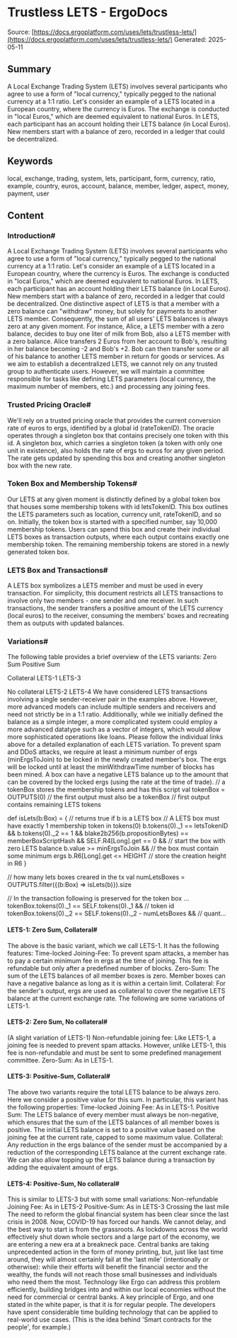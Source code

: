 # Trustless LETS - ErgoDocs
Source: [https://docs.ergoplatform.com/uses/lets/trustless-lets/](https://docs.ergoplatform.com/uses/lets/trustless-lets/)
Generated: 2025-05-11

## Summary
A Local Exchange Trading System (LETS) involves several participants who agree to use a form of "local currency," typically pegged to the national currency at a 1:1 ratio. Let's consider an example of a LETS located in a European country, where the currency is Euros. The exchange is conducted in "local Euros," which are deemed equivalent to national Euros. In LETS, each participant has an account holding their LETS balance (in Local Euros). New members start with a balance of zero, recorded in a ledger that could be decentralized.

## Keywords
local, exchange, trading, system, lets, participant, form, currency, ratio, example, country, euros, account, balance, member, ledger, aspect, money, payment, user

## Content
### Introduction#
A Local Exchange Trading System (LETS) involves several participants who agree to use a form of "local currency," typically pegged to the national currency at a 1:1 ratio. Let's consider an example of a LETS located in a European country, where the currency is Euros. The exchange is conducted in "local Euros," which are deemed equivalent to national Euros.
In LETS, each participant has an account holding their LETS balance (in Local Euros). New members start with a balance of zero, recorded in a ledger that could be decentralized. One distinctive aspect of LETS is that a member with a zero balance can "withdraw" money, but solely for payments to another LETS member. Consequently, the sum of all users' LETS balances is always zero at any given moment.
For instance, Alice, a LETS member with a zero balance, decides to buy one liter of milk from Bob, also a LETS member with a zero balance. Alice transfers 2 Euros from her account to Bob's, resulting in her balance becoming -2 and Bob's +2. Bob can then transfer some or all of his balance to another LETS member in return for goods or services.
As we aim to establish a decentralized LETS, we cannot rely on any trusted group to authenticate users. However, we will maintain a committee responsible for tasks like defining LETS parameters (local currency, the maximum number of members, etc.) and processing any joining fees.

### Trusted Pricing Oracle#
We'll rely on a trusted pricing oracle that provides the current conversion rate of euros to ergs, identified by a global id (rateTokenID). The oracle operates through a singleton box that contains precisely one token with this id. A singleton box, which carries a singleton token (a token with only one unit in existence), also holds the rate of ergs to euros for any given period. The rate gets updated by spending this box and creating another singleton box with the new rate.

### Token Box and Membership Tokens#
Our LETS at any given moment is distinctly defined by a global token box that houses some membership tokens with id letsTokenID. This box outlines the LETS parameters such as location, currency unit, rateTokenID, and so on. Initially, the token box is started with a specified number, say 10,000 membership tokens. Users can spend this box and create their individual LETS boxes as transaction outputs, where each output contains exactly one membership token. The remaining membership tokens are stored in a newly generated token box.

### LETS Box and Transactions#
A LETS box symbolizes a LETS member and must be used in every transaction. For simplicity, this document restricts all LETS transactions to involve only two members - one sender and one receiver. In such transactions, the sender transfers a positive amount of the LETS currency (local euros) to the receiver, consuming the members' boxes and recreating them as outputs with updated balances.

### Variations#
The following table provides a brief overview of the LETS variants:
Zero Sum
Positive Sum




Collateral
LETS-1
LETS-3


No collateral
LETS-2
LETS-4
We have considered LETS transactions involving a single sender-receiver pair in the examples above. However, more advanced models can include multiple senders and receivers and need not strictly be in
a 1:1 ratio. Additionally, while we initially defined the balance as a simple integer, a more complicated system could employ a more advanced datatype such as a vector of integers, which would allow more sophisticated operations like loans.
Please follow the individual links above for a detailed explanation of each LETS variation.
To prevent spam and DDoS attacks, we require at least a minimum number of ergs (minErgsToJoin) to be locked in the newly created member's box. The ergs will be locked until at least the minWithdrawTime number of blocks has been mined. A box can have a negative LETS balance up to the amount that can be covered by the locked ergs (using the rate at the time of trade).
// a tokenBox stores the membership tokens and has this script
val tokenBox = OUTPUTS(0) // the first output must also be a tokenBox
// first output contains remaining LETS tokens

def isLets(b:Box) = { // returns true if b is a LETS box
   // A LETS box must have exactly 1 membership token in tokens(0)
   b.tokens(0)._1 == letsTokenID && b.tokens(0)._2 == 1 &&
   blake2b256(b.propositionBytes) == memberBoxScriptHash &&
   SELF.R4[Long].get == 0 && // start the box with zero LETS balance
   b.value >= minErgsToJoin && // the box must contain some minimum ergs
   b.R6[Long].get <= HEIGHT // store the creation height in R6
}

// how many lets boxes creared in the tx
val numLetsBoxes = OUTPUTS.filter({(b:Box) => isLets(b)}).size

// In the transaction following is preserved for the token box ...
tokenBox.tokens(0)._1 == SELF.tokens(0)._1 &&                //  token id
tokenBox.tokens(0)._2 == SELF.tokens(0)._2 - numLetsBoxes && //  quant...

#### LETS-1: Zero Sum, Collateral#
The above is the basic variant, which we call LETS-1. It has the following features:
Time-locked Joining-Fee: To prevent spam attacks, a member has to pay a certain minimum fee in ergs at the time of joining. This fee is refundable but only after a predefined number of blocks.
Zero-Sum: The sum of the LETS balances of all member boxes is zero. Member boxes can have a negative balance as long as it is within a certain limit.
Collateral: For the sender's output, ergs are used as collateral to cover the negative LETS balance at the current exchange rate.
The following are some variations of LETS-1.

#### LETS-2: Zero Sum, No collateral#
(A slight variation of LETS-1)
Non-refundable joining fee: Like LETS-1, a joining fee is needed to prevent spam attacks. However, unlike LETS-1, this fee is non-refundable and must be sent to some predefined management committee.
Zero-Sum: As in LETS-1.

#### LETS-3: Positive-Sum, Collateral#
The above two variants require the total LETS balance to be always zero. Here we consider a positive value for this sum. In particular, this variant has the following properties:
Time-locked Joining Fee: As in LETS-1.
Positive Sum: The LETS balance of every member must always be non-negative, which ensures that the sum of the LETS balances of all member boxes is positive. The initial LETS balance is set to a positive value based on the joining fee at the current rate, capped to some maximum value.
Collateral: Any reduction in the ergs balance of the sender must be accompanied by a reduction of the corresponding LETS balance at the current exchange rate.
We can also allow topping up the LETS balance during a transaction by adding the equivalent amount of ergs.

#### LETS-4: Positive-Sum, No collateral#
This is similar to LETS-3 but with some small variations:
Non-refundable Joining Fee: As in LETS-2
Positive-Sum: As in LETS-3
Crossing the last mile
The need to reform the global financial system has been clear since the last crisis in 2008. Now, COVID-19 has forced our hands. We cannot delay, and the best way to start is from the grassroots.
As lockdowns across the world effectively shut down whole sectors and a large part of the economy, we are entering a new era at a breakneck pace. Central banks are taking unprecedented action in the form of money printing, but, just like last time around, they will almost certainly fail at the 'last mile' (intentionally or otherwise): while their efforts will benefit the financial sector and the wealthy, the funds will not reach those small businesses and individuals who need them the most.
Technology like Ergo can address this problem efficiently, building bridges into and within our local economies without the need for commercial or central banks. A key principle of Ergo, and one stated in the white paper, is that it is for regular people. The developers have spent considerable time building technology that can be applied to real-world use cases. (This is the idea behind 'Smart contracts for the people', for example.)
